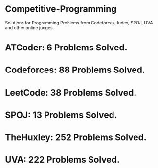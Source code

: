 # Competitive-Programming
Solutions for Programming Problems from Codeforces, Iudex, SPOJ, UVA and other online judges.

# ATCoder: 6 Problems Solved.
# Codeforces: 88 Problems Solved.
# LeetCode: 38 Problems Solved.
# SPOJ: 13 Problems Solved.
# TheHuxley: 252 Problems Solved.
# UVA: 222 Problems Solved.
